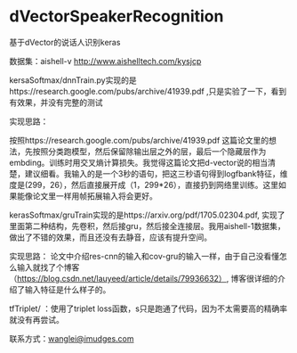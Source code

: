 # dVectorSpeakerRecognition
基于dVector的说话人识别keras


  
  
数据集：aishell-v http://www.aishelltech.com/kysjcp

kersaSoftmax/dnnTrain.py实现的是https://research.google.com/pubs/archive/41939.pdf ,只是实验了一下，看到有效果，并没有完整的测试

实现思路：

  按照https://research.google.com/pubs/archive/41939.pdf 这篇论文里的想法，先按照分类跑模型，然后保留除输出层之外的层，最后一个隐藏层作为embding。训练时用交叉熵计算损失。我觉得这篇论文把d-vector说的相当清楚，建议细看。我输入的是一个3秒的语句，把这三秒语句得到logfbank特征，维度是(299，26），然后直接展开成（1，299*26），直接扔到网络里训练。这里如果能像论文里一样用帧拓展输入将会更好。
  
kerasSoftmax/gruTrain实现的是https://arxiv.org/pdf/1705.02304.pdf, 实现了里面第二种结构，先卷积，然后接gru，然后接全连接层。我用aishell-1数据集，做出了不错的效果，而且还没有去静音，应该有提升空间。

实现思路：
  论文中介绍res-cnn的输入和cov-gru的输入一样，由于自己没看懂怎么输入就找了个博客（https://blog.csdn.net/lauyeed/article/details/79936632）,  博客很详细的介绍了输入特征是什么样子的。
  
tfTriplet/ ：使用了triplet loss函数，s只是跑通了代码，因为不太需要高的精确率就没有再尝试。

联系方式：wanglei@imudges.com
